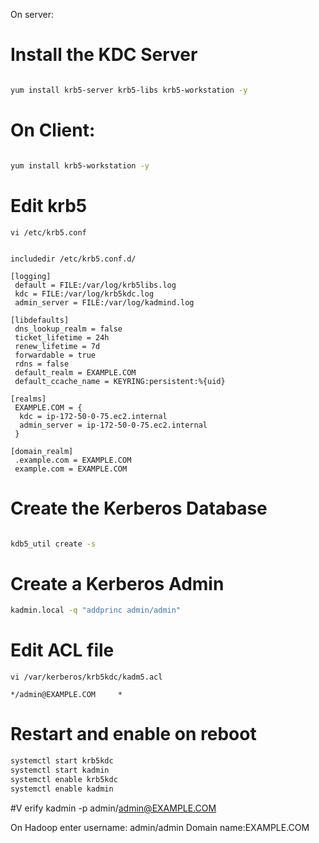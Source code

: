 On server:
# Install the KDC Server
```bash

yum install krb5-server krb5-libs krb5-workstation -y
```
# On Client:

```bash

yum install krb5-workstation -y
```
# Edit krb5 
`vi /etc/krb5.conf`

```properties

includedir /etc/krb5.conf.d/

[logging]
 default = FILE:/var/log/krb5libs.log
 kdc = FILE:/var/log/krb5kdc.log
 admin_server = FILE:/var/log/kadmind.log

[libdefaults]
 dns_lookup_realm = false
 ticket_lifetime = 24h
 renew_lifetime = 7d
 forwardable = true
 rdns = false
 default_realm = EXAMPLE.COM
 default_ccache_name = KEYRING:persistent:%{uid}

[realms]
 EXAMPLE.COM = {
  kdc = ip-172-50-0-75.ec2.internal
  admin_server = ip-172-50-0-75.ec2.internal
 }

[domain_realm]
 .example.com = EXAMPLE.COM
 example.com = EXAMPLE.COM

```
# Create the Kerberos Database
```bash

kdb5_util create -s
```
# Create a Kerberos Admin
```bash
kadmin.local -q "addprinc admin/admin"
```

# Edit ACL file
`vi /var/kerberos/krb5kdc/kadm5.acl`

```
*/admin@EXAMPLE.COM     *
```
# Restart and enable on reboot

```bash
systemctl start krb5kdc
systemctl start kadmin
systemctl enable krb5kdc
systemctl enable kadmin
```


#V erify
kadmin -p admin/admin@EXAMPLE.COM

On Hadoop enter username: admin/admin
Domain name:EXAMPLE.COM
